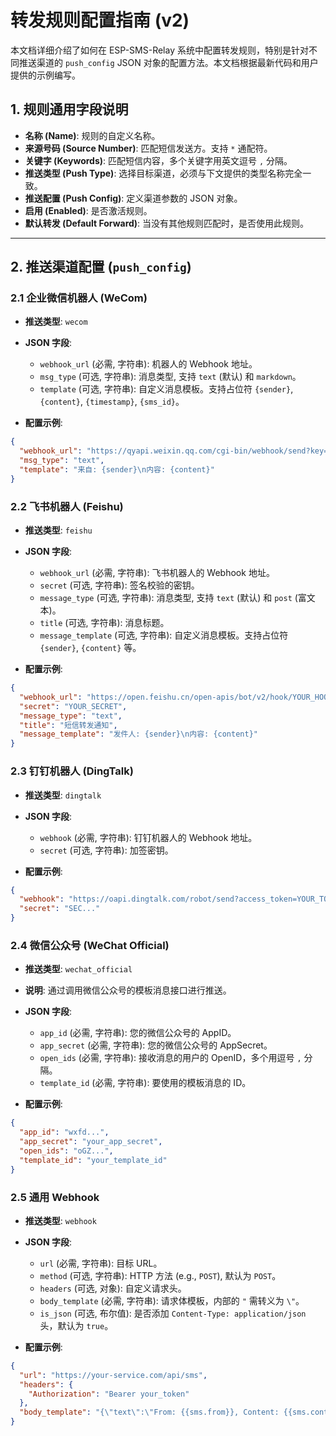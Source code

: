 # 转发规则配置指南 (v2)

本文档详细介绍了如何在 ESP-SMS-Relay 系统中配置转发规则，特别是针对不同推送渠道的 `push_config` JSON 对象的配置方法。本文档根据最新代码和用户提供的示例编写。

## 1. 规则通用字段说明

- **名称 (Name)**: 规则的自定义名称。
- **来源号码 (Source Number)**: 匹配短信发送方。支持 `*` 通配符。
- **关键字 (Keywords)**: 匹配短信内容，多个关键字用英文逗号 `,` 分隔。
- **推送类型 (Push Type)**: 选择目标渠道，必须与下文提供的类型名称完全一致。
- **推送配置 (Push Config)**: 定义渠道参数的 JSON 对象。
- **启用 (Enabled)**: 是否激活规则。
- **默认转发 (Default Forward)**: 当没有其他规则匹配时，是否使用此规则。

---

## 2. 推送渠道配置 (`push_config`)

### 2.1 企业微信机器人 (WeCom)

- **推送类型**: `wecom`
- **JSON 字段**:
  - `webhook_url` (必需, 字符串): 机器人的 Webhook 地址。
  - `msg_type` (可选, 字符串): 消息类型, 支持 `text` (默认) 和 `markdown`。
  - `template` (可选, 字符串): 自定义消息模板。支持占位符 `{sender}`, `{content}`, `{timestamp}`, `{sms_id}`。

- **配置示例**:
```json
{
  "webhook_url": "https://qyapi.weixin.qq.com/cgi-bin/webhook/send?key=YOUR_KEY",
  "msg_type": "text",
  "template": "来自: {sender}\n内容: {content}"
}
```

### 2.2 飞书机器人 (Feishu)

- **推送类型**: `feishu`
- **JSON 字段**:
  - `webhook_url` (必需, 字符串): 飞书机器人的 Webhook 地址。
  - `secret` (可选, 字符串): 签名校验的密钥。
  - `message_type` (可选, 字符串): 消息类型, 支持 `text` (默认) 和 `post` (富文本)。
  - `title` (可选, 字符串): 消息标题。
  - `message_template` (可选, 字符串): 自定义消息模板。支持占位符 `{sender}`, `{content}` 等。

- **配置示例**:
```json
{
  "webhook_url": "https://open.feishu.cn/open-apis/bot/v2/hook/YOUR_HOOK_ID",
  "secret": "YOUR_SECRET",
  "message_type": "text",
  "title": "短信转发通知",
  "message_template": "发件人: {sender}\n内容: {content}"
}
```

### 2.3 钉钉机器人 (DingTalk)

- **推送类型**: `dingtalk`
- **JSON 字段**:
  - `webhook` (必需, 字符串): 钉钉机器人的 Webhook 地址。
  - `secret` (可选, 字符串): 加签密钥。

- **配置示例**:
```json
{
  "webhook": "https://oapi.dingtalk.com/robot/send?access_token=YOUR_TOKEN",
  "secret": "SEC..."
}
```

### 2.4 微信公众号 (WeChat Official)

- **推送类型**: `wechat_official`
- **说明**: 通过调用微信公众号的模板消息接口进行推送。
- **JSON 字段**:
  - `app_id` (必需, 字符串): 您的微信公众号的 AppID。
  - `app_secret` (必需, 字符串): 您的微信公众号的 AppSecret。
  - `open_ids` (必需, 字符串): 接收消息的用户的 OpenID，多个用逗号 `,` 分隔。
  - `template_id` (必需, 字符串): 要使用的模板消息的 ID。

- **配置示例**:
```json
{
  "app_id": "wxfd...",
  "app_secret": "your_app_secret",
  "open_ids": "oGZ...",
  "template_id": "your_template_id"
}
```

### 2.5 通用 Webhook

- **推送类型**: `webhook`
- **JSON 字段**:
  - `url` (必需, 字符串): 目标 URL。
  - `method` (可选, 字符串): HTTP 方法 (e.g., `POST`), 默认为 `POST`。
  - `headers` (可选, 对象): 自定义请求头。
  - `body_template` (必需, 字符串): 请求体模板，内部的 `"` 需转义为 `\"`。
  - `is_json` (可选, 布尔值): 是否添加 `Content-Type: application/json` 头，默认为 `true`。

- **配置示例**:
```json
{
  "url": "https://your-service.com/api/sms",
  "headers": {
    "Authorization": "Bearer your_token"
  },
  "body_template": "{\"text\":\"From: {{sms.from}}, Content: {{sms.content}}\"}"
}
```